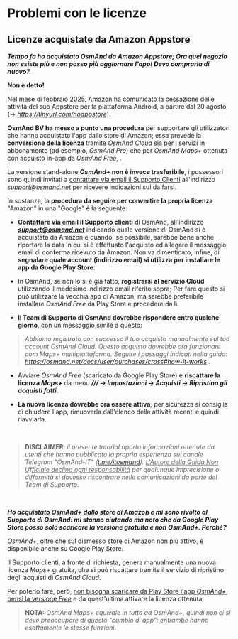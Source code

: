 # Problemi con le licenze

## Licenze acquistate da Amazon Appstore

***Tempo fa ho acquistato OsmAnd da Amazon Appstore; Ora quel negozio non esiste più e non posso più aggiornare l'app! Devo comprarla di nuovo?***

**Non è detto!** 

Nel mese di febbraio 2025, Amazon ha comunicato la cessazione delle attività del suo Appstore per la piattaforma Android, a partire dal 20 agosto (-> *https://tinyurl.com/noappstore*).

**OsmAnd BV ha messo a punto una procedura** per supportare gli utilizzatori che hanno acquistato l'app dallo store di Amazon; essa prevede la **conversione della licenza** tramite *OsmAnd Cloud* sia per i servizi in abbonamento (ad esempio, *OsmAnd Pro*) che per *OsmAnd Maps+* ottenuta con acquisto in-app da *OsmAnd Free*, .

La versione stand-alone ***OsmAnd+* non è invece trasferibile**, i possessori sono quindi invitati a <u>contattare via email il Supporto Clienti</u> all'indirizzo *support@osmand.net* per ricevere indicazioni sul da farsi.


In sostanza, la **procedura da seguire per convertire la propria licenza** "Amazon" in una "Google" è la seguente:

* **Contattare via email il Supporto clienti** di OsmAnd, all'indirizzo ***support@osmand.net*** indicando quale versione di OsmAnd si è acquistata da Amazon e quando; se possibile, sarebbe bene anche riportare la data in cui si è effettuato l'acquisto ed allegare il messaggio email di conferma ricevuto da Amazon. Non va dimenticato, infine, di **segnalare quale account (indirizzo email) si utilizza per installare le app da Google Play Store**.

* In OsmAnd, se non lo si è già fatto, **registrarsi al servizio Cloud** utilizzando il medesimo indirizzo email riferito sopra; Per fare questo si può utilizzare la vecchia app di Amazon, ma sarebbe preferibile installare *OsmAnd Free* da Play Store e procedere da lì.

* **Il Team di Supporto di OsmAnd dovrebbe rispondere entro qualche giorno**, con un messaggio simile a questo:

>*Abbiamo registrato con successo il tuo acquisto manualmente sul tuo account OsmAnd Cloud. 
>Questo acquisto  dovrebbe ora funzionare com Maps+ multipiattaforma.
>Seguire i passaggi indicati nella guida: <a href="support@osmand.net" target="_blank">https://osmand.net/docs/user/purchases/cross#how-it-works</a> .*

* Avviare *OsmAnd Free* (scaricato da Google Play Store) e **riscattare la licenza *Maps+*** da menu ***/// -> Impostazioni -> Acquisti -> Ripristina gli acquisti fatti***.

* **La nuova licenza dovrebbe ora essere attiva**; per sicurezza si consiglia di chiudere l'app, rimuoverla dall'elenco delle attività recenti e quindi riavviarla.

<br>

> **DISCLAIMER**: *il presente tutorial riporta informazioni ottenute da utenti che hanno pubblicato la propria esperienza sul canale Telegram "OsmAnd-IT" (<a href="t.me/itosmand" target="_blank">t.me/itosmand</a>). 
><u>L'Autore della Guida Non Ufficiale declina ogni responsabilità</u> per qualunque imprecisione o difformità si dovesse riscontrare nelle comunicazioni da parte del Team di Supporto.*


<br>


***Ho acquistato OsmAnd+ dallo store di Amazon e mi sono rivolto al Supporto di OsmAnd: mi stanno aiutando ma noto che da Google Play Store posso solo scaricare la versione gratuita e non OsmAnd+. Perchè?***

*OsmAnd+*, oltre che sul dismesso store di Amazon non più attivo, è disponibile anche su Google Play Store. 

Il Supporto clienti, a fronte di richiesta, genera manualmente una nuova licenza *Maps+* gratuita, che si può riscattare tramite il servizio di ripristino degli acquisti di *OsmAnd Cloud*.

Per poterlo fare, però, <u>non bisogna scaricare da Play Store l'app *OsmAnd+*, bensì la versione *Free*</u> e da quest'ultima attivare la licenza ottenuta.

>**NOTA:** **OsmAnd Maps+* equivale in tutto ad OsmAnd+, quindi non ci si deve preoccupare di questo "cambio di app": entrambe hanno esattamente le stesse funzioni*.